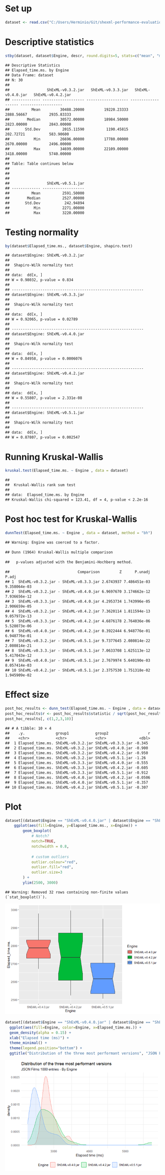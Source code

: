 # Set up

``` r
dataset <- read.csv("C:/Users/Herminio/Git/shexml-performance-evaluation/statistics/results/resultEvaluationJSON.csv", sep=';')[, 2:3]
```

# Descriptive statistics

``` r
stby(dataset, dataset$Engine, descr, round.digits=5, stats=c("mean", "med", "sd", "min", "max"))
```

    ## Descriptive Statistics  
    ## Elapsed_time.ms. by Engine  
    ## Data Frame: dataset  
    ## N: 30  
    ## 
    ##                 ShExML-v0.3.2.jar   ShExML-v0.3.3.jar   ShExML-v0.4.0.jar   ShExML-v0.4.2.jar
    ## ------------- ------------------- ------------------- ------------------- -------------------
    ##          Mean         30488.20000         19220.23333          2888.56667          2935.83333
    ##        Median         30572.00000         18984.50000          2823.00000          2843.00000
    ##       Std.Dev          2015.11590          1190.45815           202.72721           583.90600
    ##           Min         26696.00000         17780.00000          2670.00000          2496.00000
    ##           Max         34699.00000         22109.00000          3418.00000          5740.00000
    ## 
    ## Table: Table continues below
    ## 
    ##  
    ## 
    ##                 ShExML-v0.5.1.jar
    ## ------------- -------------------
    ##          Mean          2591.50000
    ##        Median          2527.00000
    ##       Std.Dev           242.94894
    ##           Min          2271.00000
    ##           Max          3220.00000

# Testing normality

``` r
by(dataset$Elapsed_time.ms., dataset$Engine, shapiro.test)
```

    ## dataset$Engine: ShExML-v0.3.2.jar
    ## 
    ##  Shapiro-Wilk normality test
    ## 
    ## data:  dd[x, ]
    ## W = 0.98032, p-value = 0.834
    ## 
    ## ------------------------------------------------------------ 
    ## dataset$Engine: ShExML-v0.3.3.jar
    ## 
    ##  Shapiro-Wilk normality test
    ## 
    ## data:  dd[x, ]
    ## W = 0.92065, p-value = 0.02789
    ## 
    ## ------------------------------------------------------------ 
    ## dataset$Engine: ShExML-v0.4.0.jar
    ## 
    ##  Shapiro-Wilk normality test
    ## 
    ## data:  dd[x, ]
    ## W = 0.84958, p-value = 0.0006076
    ## 
    ## ------------------------------------------------------------ 
    ## dataset$Engine: ShExML-v0.4.2.jar
    ## 
    ##  Shapiro-Wilk normality test
    ## 
    ## data:  dd[x, ]
    ## W = 0.55807, p-value = 2.331e-08
    ## 
    ## ------------------------------------------------------------ 
    ## dataset$Engine: ShExML-v0.5.1.jar
    ## 
    ##  Shapiro-Wilk normality test
    ## 
    ## data:  dd[x, ]
    ## W = 0.87807, p-value = 0.002547

# Running Kruskal-Wallis

``` r
kruskal.test(Elapsed_time.ms. ~ Engine , data = dataset)
```

    ## 
    ##  Kruskal-Wallis rank sum test
    ## 
    ## data:  Elapsed_time.ms. by Engine
    ## Kruskal-Wallis chi-squared = 123.41, df = 4, p-value < 2.2e-16

# Post hoc test for Kruskal-Wallis

``` r
dunnTest(Elapsed_time.ms. ~ Engine , data = dataset, method = "bh")
```

    ## Warning: Engine was coerced to a factor.

    ## Dunn (1964) Kruskal-Wallis multiple comparison

    ##   p-values adjusted with the Benjamini-Hochberg method.

    ##                               Comparison         Z      P.unadj        P.adj
    ## 1  ShExML-v0.3.2.jar - ShExML-v0.3.3.jar 2.6743937 7.486451e-03 9.358064e-03
    ## 2  ShExML-v0.3.2.jar - ShExML-v0.4.0.jar 6.9697670 3.174662e-12 7.936656e-12
    ## 3  ShExML-v0.3.3.jar - ShExML-v0.4.0.jar 4.2953734 1.743996e-05 2.906659e-05
    ## 4  ShExML-v0.3.2.jar - ShExML-v0.4.2.jar 7.3620114 1.811594e-13 9.057972e-13
    ## 5  ShExML-v0.3.3.jar - ShExML-v0.4.2.jar 4.6876178 2.764036e-06 5.528073e-06
    ## 6  ShExML-v0.4.0.jar - ShExML-v0.4.2.jar 0.3922444 6.948776e-01 6.948776e-01
    ## 7  ShExML-v0.3.2.jar - ShExML-v0.5.1.jar 9.7377645 2.080814e-22 2.080814e-21
    ## 8  ShExML-v0.3.3.jar - ShExML-v0.5.1.jar 7.0633708 1.625113e-12 5.417043e-12
    ## 9  ShExML-v0.4.0.jar - ShExML-v0.5.1.jar 2.7679974 5.640190e-03 8.057414e-03
    ## 10 ShExML-v0.4.2.jar - ShExML-v0.5.1.jar 2.3757530 1.751318e-02 1.945909e-02

# Effect size

``` r
post_hoc_results <- dunn_test(Elapsed_time.ms. ~ Engine , data = dataset, p.adjust.method = "BH")
post_hoc_results$r <- post_hoc_results$statistic / sqrt(post_hoc_results$n1+post_hoc_results$n2)
post_hoc_results[, c(1,2,3,10)]
```

    ## # A tibble: 10 × 4
    ##    .y.              group1            group2                  r
    ##    <chr>            <chr>             <chr>               <dbl>
    ##  1 Elapsed_time.ms. ShExML-v0.3.2.jar ShExML-v0.3.3.jar -0.345 
    ##  2 Elapsed_time.ms. ShExML-v0.3.2.jar ShExML-v0.4.0.jar -0.900 
    ##  3 Elapsed_time.ms. ShExML-v0.3.2.jar ShExML-v0.4.2.jar -0.950 
    ##  4 Elapsed_time.ms. ShExML-v0.3.2.jar ShExML-v0.5.1.jar -1.26  
    ##  5 Elapsed_time.ms. ShExML-v0.3.3.jar ShExML-v0.4.0.jar -0.555 
    ##  6 Elapsed_time.ms. ShExML-v0.3.3.jar ShExML-v0.4.2.jar -0.605 
    ##  7 Elapsed_time.ms. ShExML-v0.3.3.jar ShExML-v0.5.1.jar -0.912 
    ##  8 Elapsed_time.ms. ShExML-v0.4.0.jar ShExML-v0.4.2.jar -0.0506
    ##  9 Elapsed_time.ms. ShExML-v0.4.0.jar ShExML-v0.5.1.jar -0.357 
    ## 10 Elapsed_time.ms. ShExML-v0.4.2.jar ShExML-v0.5.1.jar -0.307

# Plot

``` r
dataset[(dataset$Engine == "ShExML-v0.4.0.jar" | dataset$Engine == "ShExML-v0.4.2.jar" | dataset$Engine == "ShExML-v0.5.1.jar"), ]  %>%
    ggplot(aes(fill=Engine, y=Elapsed_time.ms., x=Engine)) +
        geom_boxplot(
            # Notch?
            notch=TRUE,
            notchwidth = 0.8,
            
            # custom outliers
            outlier.colour="red",
            outlier.fill="red",
            outlier.size=3
        ) +
        ylim(2500, 3000)
```

    ## Warning: Removed 32 rows containing non-finite values (`stat_boxplot()`).

![](peformanceJSONAnalysis_files/figure-markdown_github/unnamed-chunk-7-1.png)

``` r
dataset[(dataset$Engine == "ShExML-v0.4.0.jar" | dataset$Engine == "ShExML-v0.4.2.jar" | dataset$Engine == "ShExML-v0.5.1.jar"), ] %>%
  ggplot(aes(fill=Engine, color=Engine, x=Elapsed_time.ms.)) +
  geom_density(alpha = 0.15) +
  xlab("Elapsed time (ms)") +
  theme_minimal() +
  theme(legend.position="bottom") +
  ggtitle("Distribution of the three most performant versions", "JSON Films 1000 entries - By Engine")
```

![](peformanceJSONAnalysis_files/figure-markdown_github/unnamed-chunk-8-1.png)
